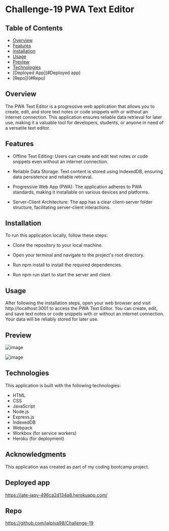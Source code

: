 # Challenge-19 PWA Text Editor

## Table of Contents

- [Overview](#Overview)
- [Features](#features)
- [Installation](#Installation)
- [Usage](#usage)
- [Preview](#preview)
- [Technologies](#technologies)
- [Deployed App](#Deployed app)
- [Repo])(#Repo)

## Overview
The PWA Text Editor is a progressive web application that allows you to create, edit, and store text notes or code snippets with or without an internet connection. This application ensures reliable data retrieval for later use, making it a valuable tool for developers, students, or anyone in need of a versatile text editor.


## Features
* Offline Text Editing: Users can create and edit text notes or code snippets even without an internet connection.

* Reliable Data Storage: Text content is stored using IndexedDB, ensuring data persistence and reliable retrieval.

* Progressive Web App (PWA): The application adheres to PWA standards, making it installable on various devices and platforms.

* Server-Client Architecture: The app has a clear client-server folder structure, facilitating server-client interactions.
 

## Installation
To run this application locally, follow these steps:

* Clone the repository to your local machine.

* Open your terminal and navigate to the project's root directory.

* Run npm install to install the required dependencies.

* Run npm run start to start the server and client.

## Usage
After following the installation steps, open your web browser and visit http://localhost:3001 to access the PWA Text Editor. You can create, edit, and save text notes or code snippets with or without an internet connection. 
Your data will be reliably stored for later use.


## Preview
![image](https://github.com/jalpiva98/Challenge-19/assets/108430639/61615234-0814-45f0-a2ff-8d0fd113e6e4)

![image](https://github.com/jalpiva98/Challenge-19/assets/108430639/3abd9bba-d802-4bab-b1e1-d8f62f1e2f9f)


## Technologies
This application is built with the following technologies:

* HTML
* CSS
* JavaScript
* Node.js
* Express.js
* IndexedDB
* Webpack
* Workbox (for service workers)
* Heroku (for deployment)

## Acknowledgments
This application was created as part of my coding bootcamp project.

## Deployed app
https://jate-japv-496ca2d134a8.herokuapp.com/

## Repo
https://github.com/jalpiva98/Challenge-19
